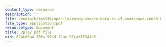 ```yaml
---
content_type: resource
description: ''
file: /media/https%3A/open-learning-course-data-rc.s3.amazonaws.com/8-05-quantum-physics-ii-fall-2013/824cd0a4286a97edf2ae67cad87341c6_NXgobnaBN7U.pdf
file_type: application/pdf
resourcetype: Document
title: 3play pdf file
uid: 824cd0a4-286a-97ed-f2ae-67cad87341c6
---
```

